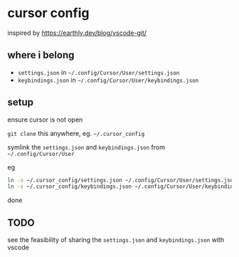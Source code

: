 # cursor config

inspired by https://earthly.dev/blog/vscode-git/

## where i belong

- `settings.json` in `~/.config/Cursor/User/settings.json`
- `keybindings.json` in `~/.config/Cursor/User/keybindings.json`

## setup

ensure cursor is not open

`git clone` this anywhere, eg. `~/.cursor_config`

symlink the `settings.json` and `keybindings.json` from `~/.config/Cursor/User`

eg
```bash
ln -s ~/.cursor_config/settings.json ~/.config/Cursor/User/settings.json
ln -s ~/.cursor_config/keybindings.json ~/.config/Cursor/User/keybindings.json
```

done

## TODO

see the feasibility of sharing the `settings.json` and `keybindings.json` with vscode

